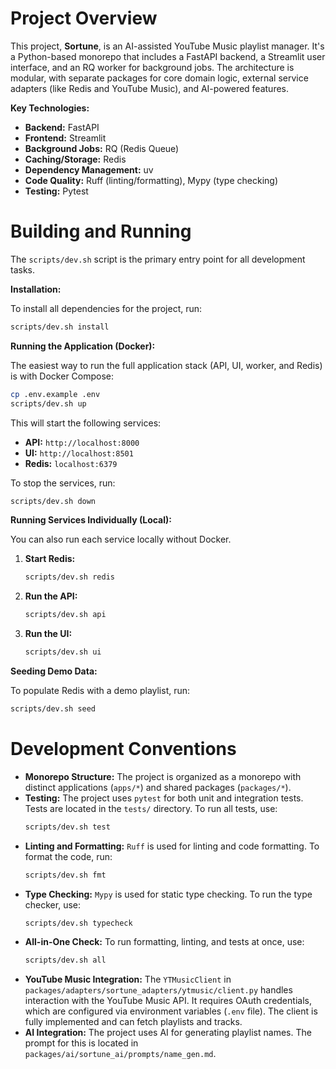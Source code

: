 # Project Overview

This project, **Sortune**, is an AI-assisted YouTube Music playlist manager. It's a Python-based monorepo that includes a FastAPI backend, a Streamlit user interface, and an RQ worker for background jobs. The architecture is modular, with separate packages for core domain logic, external service adapters (like Redis and YouTube Music), and AI-powered features.

**Key Technologies:**

*   **Backend:** FastAPI
*   **Frontend:** Streamlit
*   **Background Jobs:** RQ (Redis Queue)
*   **Caching/Storage:** Redis
*   **Dependency Management:** uv
*   **Code Quality:** Ruff (linting/formatting), Mypy (type checking)
*   **Testing:** Pytest

# Building and Running

The `scripts/dev.sh` script is the primary entry point for all development tasks.

**Installation:**

To install all dependencies for the project, run:

```bash
scripts/dev.sh install
```

**Running the Application (Docker):**

The easiest way to run the full application stack (API, UI, worker, and Redis) is with Docker Compose:

```bash
cp .env.example .env
scripts/dev.sh up
```

This will start the following services:

*   **API:** `http://localhost:8000`
*   **UI:** `http://localhost:8501`
*   **Redis:** `localhost:6379`

To stop the services, run:

```bash
scripts/dev.sh down
```

**Running Services Individually (Local):**

You can also run each service locally without Docker.

1.  **Start Redis:**

    ```bash
    scripts/dev.sh redis
    ```

2.  **Run the API:**

    ```bash
    scripts/dev.sh api
    ```

3.  **Run the UI:**

    ```bash
    scripts/dev.sh ui
    ```

**Seeding Demo Data:**

To populate Redis with a demo playlist, run:

```bash
scripts/dev.sh seed
```

# Development Conventions

*   **Monorepo Structure:** The project is organized as a monorepo with distinct applications (`apps/*`) and shared packages (`packages/*`).
*   **Testing:** The project uses `pytest` for both unit and integration tests. Tests are located in the `tests/` directory. To run all tests, use:
    ```bash
    scripts/dev.sh test
    ```
*   **Linting and Formatting:** `Ruff` is used for linting and code formatting. To format the code, run:
    ```bash
    scripts/dev.sh fmt
    ```
*   **Type Checking:** `Mypy` is used for static type checking. To run the type checker, use:
    ```bash
    scripts/dev.sh typecheck
    ```
*   **All-in-One Check:** To run formatting, linting, and tests at once, use:
    ```bash
    scripts/dev.sh all
    ```
*   **YouTube Music Integration:** The `YTMusicClient` in `packages/adapters/sortune_adapters/ytmusic/client.py` handles interaction with the YouTube Music API. It requires OAuth credentials, which are configured via environment variables (`.env` file). The client is fully implemented and can fetch playlists and tracks.
*   **AI Integration:** The project uses AI for generating playlist names. The prompt for this is located in `packages/ai/sortune_ai/prompts/name_gen.md`.
